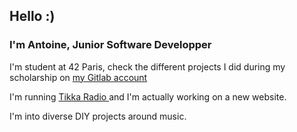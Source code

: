 ## Hello :)

### I'm Antoine, Junior Software Developper

I'm student at 42 Paris, check the different projects I did during my scholarship on <!-- GitLab -->
   <a href="https://gitlab.com/guildfordia" target="_blank" rel="noreferrer">
      my Gitlab account
   </a>
   
I'm running <a href="https://tikka.live" target="_blank" rel="noreferrer">
      Tikka Radio
   </a> and I'm actually working on a new website.
   
I'm into diverse DIY projects around music.
